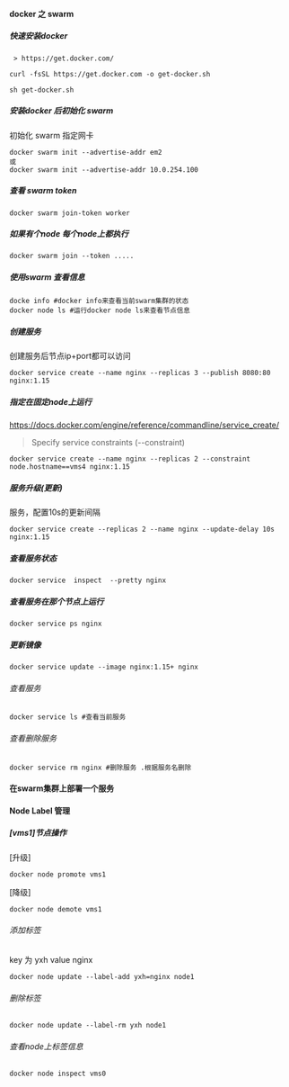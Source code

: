 #### docker 之 swarm

##### 快速安装docker

~~~~~~~~
 > https://get.docker.com/

curl -fsSL https://get.docker.com -o get-docker.sh

sh get-docker.sh
~~~~~~~~




##### 安装docker 后初始化 swarm
初始化 swarm 指定网卡
~~~~~~~~
docker swarm init --advertise-addr em2
或
docker swarm init --advertise-addr 10.0.254.100
~~~~~~~~
##### 查看 swarm token

~~~~~~~~
docker swarm join-token worker
~~~~~~~~
##### 如果有个node 每个node上都执行 
~~~~~~~~
docker swarm join --token .....
~~~~~~~~

##### 使用swarm 查看信息
~~~~~~~~
docke info #docker info来查看当前swarm集群的状态
docker node ls #运行docker node ls来查看节点信息
~~~~~~~~

##### 创建服务

创建服务后节点ip+port都可以访问
~~~~~~~~
docker service create --name nginx --replicas 3 --publish 8080:80 nginx:1.15
~~~~~~~~

##### 指定在固定node上运行
https://docs.docker.com/engine/reference/commandline/service_create/

> Specify service constraints (--constraint)
~~~~~~~~
docker service create --name nginx --replicas 2 --constraint node.hostname==vms4 nginx:1.15
~~~~~~~~

##### 服务升级(更新)

服务，配置10s的更新间隔
~~~~~~~~
docker service create --replicas 2 --name nginx --update-delay 10s nginx:1.15
~~~~~~~~
##### 查看服务状态
~~~~~~~~
docker service  inspect  --pretty nginx
~~~~~~~~
##### 查看服务在那个节点上运行
~~~~~~~~
docker service ps nginx
~~~~~~~~


##### 更新镜像
~~~~~~~~
docker service update --image nginx:1.15+ nginx
~~~~~~~~

###### 查看服务 
~~~~~~~~
docker service ls #查看当前服务
~~~~~~~~

###### 查看删除服务 
~~~~~~~~
docker service rm nginx #删除服务 .根据服务名删除
~~~~~~~~

#### 在swarm集群上部署一个服务

#### Node Label 管理
##### [vms1]节点操作
[升级]
~~~~~~~~
docker node promote vms1
~~~~~~~~

[降级] 
~~~~~~~~
docker node demote vms1
~~~~~~~~

###### 添加标签

key 为 yxh value nginx
~~~~~~~~
docker node update --label-add yxh=nginx node1
~~~~~~~~
###### 删除标签
~~~~~~~~
docker node update --label-rm yxh node1
~~~~~~~~
###### 查看node上标签信息
~~~~~~~~
docker node inspect vms0
~~~~~~~~


